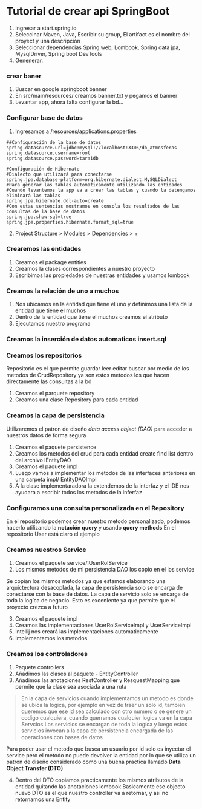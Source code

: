 # Tutorial de crear api SpringBoot

1. Ingresar a start.spring.io
2. Seleccinar Maven, Java, Escribir su group, El artifact es el nombre del proyect y una descripción
3. Seleccionar dependencias Spring web, Lombook, Spring data jpa, MysqlDriver, Spring boot DevTools
4. Genenerar.

### crear baner

1. Buscar en google springboot banner
2. En src/main/resources/ creamos banner.txt y pegamos el banner
3. Levantar app, ahora falta configurar la bd...

### Configurar base de datos

 1. Ingresamos a /resources/applications.properties

``` 
##Configuración de la base de datos
spring.datasource.url=jdbc:mysql://localhost:3306/db_atmosferas
spring.datasource.username=root
spring.datasource.password=taraidb

#Configuración de Hibernate
#Dialecto que utilizará para conectarse
spring.jpa.database-platform=org.hibernate.dialect.MySQLDialect
#Para generar las tablas automaticamente utilizando las entidades
#Cuando levantemos la app va a crear las tablas y cuando la detengamos eliminará las tablas
spring.jpa.hibernate.ddl-auto=create
#Con estas sentencias mostramos en consola los resultados de las consultas de la base de datos
spring.jpa.show-sql=true
spring.jpa.properties.hibernate.format_sql=true
``` 
2. Project Structure > Modules > Dependencies > + 

### Crearemos las entidades

1. Creamos el package entities
2. Creamos la clases correspondientes a nuestro proyecto
3. Escribimos las propiedades de nuestras entidades y usamos lombook 

### Creamos la relación de uno a muchos

1. Nos ubicamos en la entidad que tiene el uno y definimos una lista de la entidad que tiene el muchos
2. Dentro de la entidad que tiene el muchos creamos el atributo
3. Ejecutamos nuestro programa

### Creamos la inserción de datos automaticos insert.sql

### Creamos los repositorios
Repositorio es el que permite guardar leer editar buscar por medio de los metodos de CrudRepository ya son estos metodos
los que hacen directamente las consultas a la bd

1. Creamos el parquete repository
2. Creamos una clase Repository para cada entidad

### Creamos la capa de persistencia
Utilizaremos el patron de diseño *data access object (DAO)* para acceder a nuestros datos de forma segura

1. Creamos el paquete persistence
2. Creamos los metodos del crud para cada entidad create find list dentro del archivo IEntityDAO
3. Creamos el paquete impl
4. Luego vamos a implementar los metodos de las interfaces anteriores en una carpeta impl/ EntityDAOImpl
5. A la clase implementaradora la extendemos de la interfaz y el IDE nos ayudara a escribir todos los metodos de la inferfaz

### Configuramos una consulta personalizada en el Repository
En el repositorio podemos crear nuestro metodo personalizado, podemos hacerlo utilizando la **notación query** y usando **query methods**
En el repositorio User está claro el ejemplo

### Creamos nuestros Service

1. Creamos el paquete service/IUserRolService
2. Los mismos metodos de mi persistencia DAO los copio en el los service 

Se copian los mismos metodos ya que estamos elaborando una arquictectura desacoplada, la capa de persistencia solo se encarga de conectarse con la base de datos.
La capa de servicio solo se encarga de toda la logíca de negocio. Esto es excenlente ya que permite que el proyecto crezca a futuro

3. Creamos el paquete impl
4. Creamos las implementaciones UserRolServiceImpl y UserServiceImpl
5. Intellij nos creará las implementaciones automaticamente
6. Implementamos los metodos

### Creamos los controladores

1. Paquete controllers
2. Añadimos las clases al paquete - EntityController
3. Añadimos las anotaciones RestController y ResquestMapping que permite que la clase sea asociada a una ruta

> En la capa de servicios cuando implementamos un metodo es donde se ubica la logica, por ejemplo en vez de traer un solo id, tambien
> queremos que ese id sea calculado con otro numero o se genere un codigo cualquiera, cuando querramos cualquier logica va en la capa Servcios
> Los servicios se encargan de toda la logíca y luego estos servicios invocan a la capa de persistencia encargada de las operaciones con bases de datos


Para poder usar el metodo que busca un usuario por id solo es inyectar el service pero el metodo no puede devolver la entidad
por lo que se utiliza un patron de diseño considerado como una buena practica llamado **Data Object Transfer (DTO)**


4. Dentro del DTO copiamos practicamente los mismos atributos de la entidad quitando las anotaciones lombook
Basicamente ese objecto nuevo DTO es el que nuestro controller va a retornar, y así no retornamos una Entity